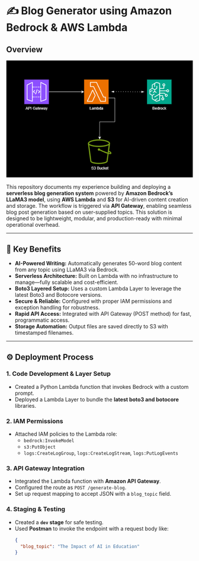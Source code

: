 # ✍️ Blog Generator using Amazon Bedrock & AWS Lambda

## Overview  
![Architecture](./media/architecture.png)

This repository documents my experience building and deploying a **serverless blog generation system** powered by **Amazon Bedrock’s LLaMA3 model**, using **AWS Lambda** and **S3** for AI-driven content creation and storage. The workflow is triggered via **API Gateway**, enabling seamless blog post generation based on user-supplied topics. This solution is designed to be lightweight, modular, and production-ready with minimal operational overhead.

---

## 🔑 Key Benefits

- **AI-Powered Writing:** Automatically generates 50-word blog content from any topic using LLaMA3 via Bedrock.
- **Serverless Architecture:** Built on Lambda with no infrastructure to manage—fully scalable and cost-efficient.
- **Boto3 Layered Setup:** Uses a custom Lambda Layer to leverage the latest Boto3 and Botocore versions.
- **Secure & Reliable:** Configured with proper IAM permissions and exception handling for robustness.
- **Rapid API Access:** Integrated with API Gateway (POST method) for fast, programmatic access.
- **Storage Automation:** Output files are saved directly to S3 with timestamped filenames.

---

## ⚙️ Deployment Process

### 1. Code Development & Layer Setup
- Created a Python Lambda function that invokes Bedrock with a custom prompt.
- Deployed a Lambda Layer to bundle the **latest boto3 and botocore** libraries.

### 2. IAM Permissions
- Attached IAM policies to the Lambda role:
  - `bedrock:InvokeModel`
  - `s3:PutObject`
  - `logs:CreateLogGroup`, `logs:CreateLogStream`, `logs:PutLogEvents`

### 3. API Gateway Integration
- Integrated the Lambda function with **Amazon API Gateway**.
- Configured the route as `POST /generate-blog`.
- Set up request mapping to accept JSON with a `blog_topic` field.

### 4. Staging & Testing
- Created a **`dev` stage** for safe testing.
- Used **Postman** to invoke the endpoint with a request body like:
  ```json
  {
    "blog_topic": "The Impact of AI in Education"
  }
